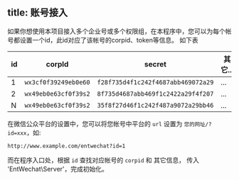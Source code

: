 title: 账号接入
---

如果你想使用本项目接入多个企业号或多个权限组，在本程序中，您可以为每个帐号都设置一个id，此id对应了该帐号的corpid、token等信息。
如下表

| id | corpId | secret | 其它... |
| --- | --- | --- | --- |
| 1 | `wx3cf0f39249eb0e60` | `f28f735d4f1c242f4687abb469072a29` | ... |
| 2 | `wx49eb0e63cf0f39s2` | `8f735d4687abb469f1c2422a29f4f207` | ... |
| N | `wx49eb0e63cf0f39s2` | `35f8f27d46f1c242f487a9072a29bb46` | ... |

在微信公众平台的设置中，您可以将您帐号中平台的 `url` 设置为 `您的网址/?id=xxx`，如:

```
http://www.example.com/entwechat?id=1
```

而在程序入口处，根据 `id` 查找对应帐号的 `corpid` 和 其它信息， 传入 'EntWechat\Server'，完成初始化。
